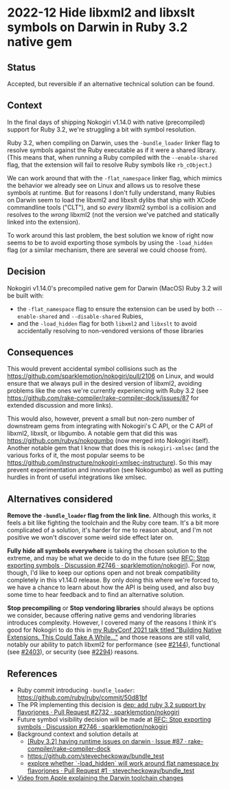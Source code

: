 
# 2022-12 Hide libxml2 and libxslt symbols on Darwin in Ruby 3.2 native gem

## Status

Accepted, but reversible if an alternative technical solution can be found.


## Context

In the final days of shipping Nokogiri v1.14.0 with native (precompiled) support for Ruby 3.2, we're struggling a bit with symbol resolution.

Ruby 3.2, when compiling on Darwin, uses the `-bundle_loader` linker flag to resolve symbols against the Ruby executable as if it were a shared library. (This means that, when running a Ruby compiled with the `--enable-shared` flag, that the extension will fail to resolve Ruby symbols like `rb_cObject`.)

We can work around that with the `-flat_namespace` linker flag, which mimics the behavior we already see on Linux and allows us to resolve these symbols at runtime. But for reasons I don't fully understand, many Rubies on Darwin seem to load the libxml2 and libxslt dylibs that ship with XCode commandline tools ("CLT"), and so _every_ libxml2 symbol is a collision and resolves to the _wrong_ libxml2 (not the version we've patched and statically linked into the extension).

To work around this last problem, the best solution we know of right now seems to be to avoid exporting those symbols by using the `-load_hidden` flag (or a similar mechanism, there are several we could choose from).


## Decision

Nokogiri v1.14.0's precompiled native gem for Darwin (MacOS) Ruby 3.2 will be built with:

- the `-flat_namespace` flag to ensure the extension can be used by both `--enable-shared` and `--disable-shared` Rubies,
- and the `-load_hidden` flag for both `libxml2` and `libxslt` to avoid accidentally resolving to non-vendored versions of those libraries


## Consequences

This would prevent accidental symbol collisions such as the https://github.com/sparklemotion/nokogiri/pull/2106 on Linux, and would ensure that we always pull in the desired version of libxml2, avoiding problems like the ones we're currently experiencing with Ruby 3.2 (see https://github.com/rake-compiler/rake-compiler-dock/issues/87 for extended discussion and more links).

This would also, however, prevent a small but non-zero number of downstream gems from integrating with Nokogiri's C API, or the C API of libxml2, libxslt, or libgumbo. A notable gem that did this was https://github.com/rubys/nokogumbo (now merged into Nokogiri itself). Another notable gem that I know that does this is `nokogiri-xmlsec` (and the various forks of it, the most popular seems to be https://github.com/instructure/nokogiri-xmlsec-instructure). So this may prevent experimentation and innovation (see Nokogumbo) as well as putting hurdles in front of useful integrations like xmlsec.


## Alternatives considered

__Remove the `-bundle_loader` flag from the link line.__ Although this works, it feels a bit like fighting the toolchain and the Ruby core team. It's a bit more complicated of a solution, it's harder for me to reason about, and I'm not positive we won't discover some weird side effect later on.

__Fully hide all symbols everywhere__ is taking the chosen solution to the extreme, and may be what we decide to do in the future (see [RFC: Stop exporting symbols · Discussion #2746 · sparklemotion/nokogiri](https://github.com/sparklemotion/nokogiri/discussions/2746)). For now, though, I'd like to keep our options open and not break compatibility completely in this v1.14.0 release. By only doing this where we're forced to, we have a chance to learn about how the API is being used, and also buy some time to hear feedback and to find an alternative solution.

__Stop precompiling__ or __Stop vendoring libraries__ should always be options we consider, because offering native gems and vendoring libraries introduces complexity. However, I covered many of the reasons I think it's good for Nokogiri to do this in [my RubyConf 2021 talk titled "Building Native Extensions. This Could Take A While..."](https://www.youtube.com/watch?v=jtpOci5o50g) and those reasons are still valid, notably our ability to patch libxml2 for performance (see [#2144](https://github.com/sparklemotion/nokogiri/pull/2144)), functional (see [#2403](https://github.com/sparklemotion/nokogiri/pull/2403)), or security (see [#2294](https://github.com/sparklemotion/nokogiri/pull/2294)) reasons.


## References

- Ruby commit introducing `-bundle_loader`: https://github.com/ruby/ruby/commit/50d81bf
- The PR implementing this decision is [dep: add ruby 3.2 support by flavorjones · Pull Request #2732 · sparklemotion/nokogiri](https://github.com/sparklemotion/nokogiri/pull/2732)
- Future symbol visibility decision will be made at [RFC: Stop exporting symbols · Discussion #2746 · sparklemotion/nokogiri](https://github.com/sparklemotion/nokogiri/discussions/2746)
- Background context and solution details at
  - [[Ruby 3.2] having runtime issues on darwin · Issue #87 · rake-compiler/rake-compiler-dock](https://github.com/rake-compiler/rake-compiler-dock/issues/87)
  - https://github.com/stevecheckoway/bundle_test
  - [explore whether \`-load\_hidden\` will work around flat namespace by flavorjones · Pull Request #1 · stevecheckoway/bundle\_test](https://github.com/stevecheckoway/bundle_test/pull/1)
- [Video from Apple explaining the Darwin toolchain changes](https://developer.apple.com/videos/play/wwdc2022/110362/)
